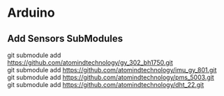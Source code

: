 # Arduino
## Add Sensors SubModules
git submodule add https://github.com/atomindtechnology/gy_302_bh1750.git  
git submodule add https://github.com/atomindtechnology/imu_gy_801.git  
git submodule add https://github.com/atomindtechnology/pms_5003.git  
git submodule add https://github.com/atomindtechnology/dht_22.git  
